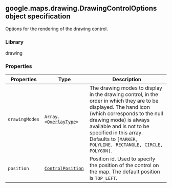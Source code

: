 <h2 id="DrawingControlOptions">
google.maps.drawing.DrawingControlOptions
object specification
</h2><p>Options for the rendering of the drawing control.</p><h3>Library</h3><p>drawing</p><h3>Properties</h3><table summary="interface DrawingControlOptions - Properties" width="100%">
<thead>
<tr><th>Properties</th>
<th>Type</th>
<th>Description</th>
</tr></thead>
<tbody>
<tr>
<td><code>drawingModes</code></td>
<td><code>Array.&lt;<a href="#OverlayType">OverlayType</a>&gt;</code></td>
<td>The drawing modes to display in the drawing control, in the order in which they are to be displayed. The hand icon (which corresponds to the null drawing mode) is always available and is not to be specified in this array. Defaults to <code>[MARKER, POLYLINE, RECTANGLE, CIRCLE, POLYGON]</code>.</td>
</tr>
<tr>
<td><code>position</code></td>
<td><code><a href="#ControlPosition">ControlPosition</a></code></td>
<td>Position id. Used to specify the position of the control on the map. The default position is <code>TOP_LEFT</code>.</td>
</tr>
</tbody>
</table>